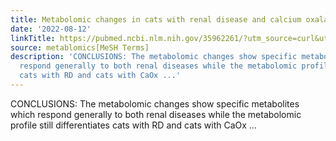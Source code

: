 ```yaml
---
title: Metabolomic changes in cats with renal disease and calcium oxalate uroliths
date: '2022-08-12'
linkTitle: https://pubmed.ncbi.nlm.nih.gov/35962261/?utm_source=curl&utm_medium=rss&utm_campaign=pubmed-2&utm_content=1Zkrxt7ktlCbHBXEV3v65xxSnkSWNsJ1A6Fq3gBniKhGfIUslK&fc=20210907212339&ff=20220816214822&v=2.17.7
source: metablomics[MeSH Terms]
description: 'CONCLUSIONS: The metabolomic changes show specific metabolites which
  respond generally to both renal diseases while the metabolomic profile still differentiates
  cats with RD and cats with CaOx ...'
---
```

CONCLUSIONS: The metabolomic changes show specific metabolites which respond generally to both renal diseases while the metabolomic profile still differentiates cats with RD and cats with CaOx ...